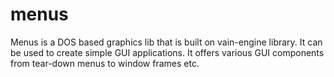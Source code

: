 # menus
Menus is a DOS based graphics lib that is built on vain-engine library. It can be used to create simple GUI applications. It offers various GUI components from tear-down menus to window frames etc.


